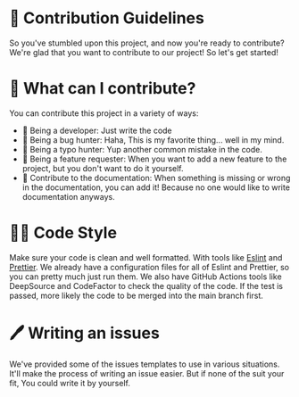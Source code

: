 # 💌 Contribution Guidelines

So you've stumbled upon this project, and now you're ready to contribute?
We're glad that you want to contribute to our project! So let's get started!

# 📝 What can I contribute?

You can contribute this project in a variety of ways:

- 📝 Being a developer: Just write the code
- 📝 Being a bug hunter: Haha, This is my favorite thing... well in my mind.
- 📝 Being a typo hunter: Yup another common mistake in the code.
- 📝 Being a feature requester: When you want to add a new feature to the project, but you don't want to do it yourself.
- 💌 Contribute to the documentation: When something is missing or wrong in the documentation, you can add it! Because no
  one would like to write documentation anyways.

# 👱‍♀ Code Style

Make sure your code is clean and well formatted. With tools like [Eslint](https://eslint.org/)
and [Prettier](https://prettier.io/).
We already have a configuration files for all of Eslint and Prettier, so you can pretty much just run them.
We also have GitHub Actions tools like DeepSource and CodeFactor to check the quality of the code. If the test is
passed, more likely the code to be
merged into the main branch first.

# 🖊 Writing an issues

We've provided some of the issues templates to use in various situations.
It'll make the process of writing an issue easier. But if none of the suit your fit,
You could write it by yourself.

